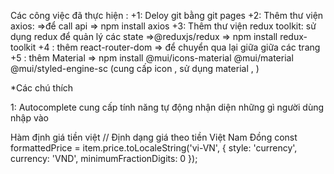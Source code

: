Các công việc đã thực hiện :
+1: Deloy git bằng git pages
+2: Thêm thư viện axios:
=>để call api
=> npm install axios
+3: Thêm thư viện redux toolkit:
sử dụng redux để quản lý các state
=>@reduxjs/redux
=> npm install redux-toolkit
+4 : thêm react-router-dom
=> để chuyển qua lại giữa giữa các trang
+5 : thêm Material
=> npm install @mui/icons-material @mui/material @mui/styled-engine-sc (cung cấp icon , sử dụng material , )

\*Các chú thích

1: Autocomplete cung cấp tính năng tự động nhận diện những gì người dùng nhập vào

Hàm định giá tiền việt 
  // Định dạng giá theo tiền Việt Nam Đồng
       const formattedPrice = item.price.toLocaleString('vi-VN', {
        style: 'currency',
        currency: 'VND',
        minimumFractionDigits: 0
    });